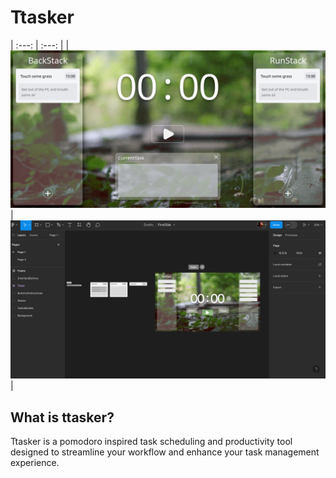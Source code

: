 # Ttasker
| :---: | :---: |
|![ProjectImage](/public/ProjectImage.png)|![FigmaImage](public/FigmaImplementation.png)|

## What is ttasker?

Ttasker is a pomodoro inspired task scheduling and productivity tool designed to streamline your workflow and enhance your task management experience.

